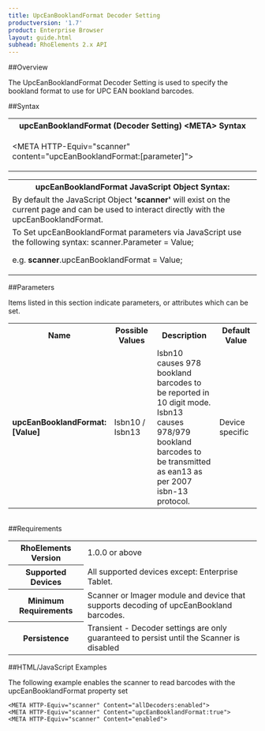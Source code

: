 ```yaml
---
title: UpcEanBooklandFormat Decoder Setting
productversion: '1.7'
product: Enterprise Browser
layout: guide.html
subhead: RhoElements 2.x API
---
```


##Overview

The UpcEanBooklandFormat Decoder Setting is used to specify the bookland format to use for UPC EAN bookland barcodes.

##Syntax

<table class="re-table"><tr><th class="tableHeading">upcEanBooklandFormat (Decoder Setting) &lt;META&gt; Syntax
</th></tr><tr><td class="clsSyntaxCells clsOddRow"><p>&lt;META HTTP-Equiv="scanner" content="upcEanBooklandFormat:[parameter]"&gt;</p></td></tr></table>
<table class="re-table"><tr><th class="tableHeading">upcEanBooklandFormat JavaScript Object Syntax:</th></tr><tr><td class="clsSyntaxCells clsOddRow">
By default the JavaScript Object <b>'scanner'</b> will exist on the current page and can be used to interact directly with the upcEanBooklandFormat.
</td></tr><tr><td class="clsSyntaxCells clsEvenRow">
To Set upcEanBooklandFormat parameters via JavaScript use the following syntax: scanner.Parameter = Value;
<P />e.g. <b>scanner</b>.upcEanBooklandFormat = Value;
</td></tr></table>

##Parameters


Items listed in this section indicate parameters, or attributes which can be set.
<table class="re-table"><col width="20%" /><col width="20%" /><col width="38%" /><col width="22%" /><tr><th class="tableHeading">Name</th><th class="tableHeading">Possible Values</th><th class="tableHeading">Description</th><th class="tableHeading">Default Value</th></tr><tr><td class="clsSyntaxCells clsOddRow"><b>upcEanBooklandFormat:[Value]
</b></td><td class="clsSyntaxCells clsOddRow">Isbn10 / Isbn13</td><td class="clsSyntaxCells clsOddRow">Isbn10 causes 978 bookland barcodes to be reported in 10 digit mode.  Isbn13 causes 978/979 bookland barcodes to be transmitted as ean13 as per 2007 isbn-13 protocol.</td><td class="clsSyntaxCells clsOddRow">Device specific</td></tr></table>
<table class="re-table"><col width="78%" /><col width="8%" /><col width="1%" /><col width="5%" /><col width="1%" /><col width="5%" /><col width="2%" /></table>





##Requirements

<table class="re-table"><tr><th class="tableHeading">RhoElements Version</th><td class="clsSyntaxCell clsEvenRow">1.0.0 or above
</td></tr><tr><th class="tableHeading">Supported Devices</th><td class="clsSyntaxCell clsOddRow">All supported devices except: Enterprise Tablet.</td></tr><tr><th class="tableHeading">Minimum Requirements</th><td class="clsSyntaxCell clsOddRow">Scanner or Imager module and device that supports decoding of upcEanBookland barcodes.</td></tr><tr><th class="tableHeading">Persistence</th><td class="clsSyntaxCell clsEvenRow">Transient - Decoder settings are only guaranteed to persist until the Scanner is disabled</td></tr></table>


##HTML/JavaScript Examples

The following example enables the scanner to read barcodes with the upcEanBooklandFormat property set

	<META HTTP-Equiv="scanner" Content="allDecoders:enabled">
	<META HTTP-Equiv="scanner" Content="upcEanBooklandFormat:true">
	<META HTTP-Equiv="scanner" Content="enabled">
					





